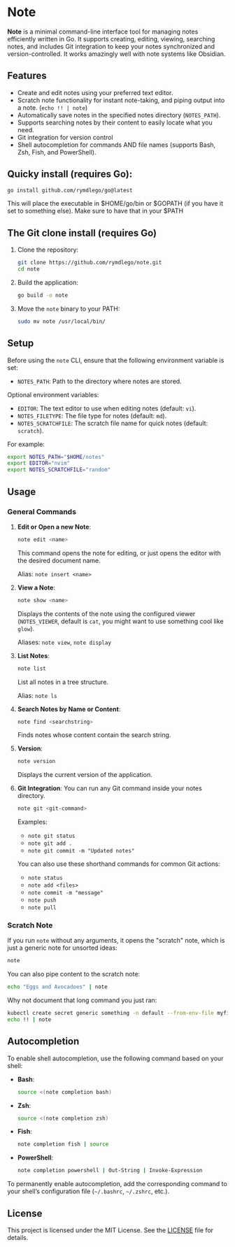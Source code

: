 # Note

**Note** is a minimal command-line interface tool for managing notes efficiently written in Go. It supports creating, editing, viewing, searching notes, and includes Git integration to keep your notes synchronized and version-controlled. It works amazingly well with note systems like Obsidian.

## Features

- Create and edit notes using your preferred text editor.
- Scratch note functionality for instant note-taking, and piping output into a note. (`echo !! | note`)
- Automatically save notes in the specified notes directory (`NOTES_PATH`).
- Supports searching notes by their content to easily locate what you need.
- Git integration for version control
- Shell autocompletion for commands AND file names (supports Bash, Zsh, Fish, and PowerShell).

## Quicky install (requires Go):

```bash
go install github.com/rymdlego/go@latest
```

This will place the executable in $HOME/go/bin or $GOPATH (if you have it set to something else).
Make sure to have that in your $PATH

## The Git clone install (requires Go)

1. Clone the repository:

   ```bash
   git clone https://github.com/rymdlego/note.git
   cd note
   ```

2. Build the application:

   ```bash
   go build -o note
   ```

3. Move the `note` binary to your PATH:
   ```bash
   sudo mv note /usr/local/bin/
   ```

## Setup

Before using the `note` CLI, ensure that the following environment variable is set:

- `NOTES_PATH`: Path to the directory where notes are stored.

Optional environment variables:

- `EDITOR`: The text editor to use when editing notes (default: `vi`).
- `NOTES_FILETYPE`: The file type for notes (default: `md`).
- `NOTES_SCRATCHFILE`: The scratch file name for quick notes (default: `scratch`).

For example:

```bash
export NOTES_PATH="$HOME/notes"
export EDITOR="nvim"
export NOTES_SCRATCHFILE="random"
```

## Usage

### General Commands

1. **Edit or Open a new Note**:

   ```bash
   note edit <name>
   ```

   This command opens the note for editing, or just opens the editor with the desired document name.

   Alias: `note insert <name>`

2. **View a Note**:

   ```bash
   note show <name>
   ```

   Displays the contents of the note using the configured viewer (`NOTES_VIEWER`, default is `cat`, you might want to use something cool like `glow`).

   Aliases: `note view`, `note display`

3. **List Notes**:

   ```bash
   note list
   ```

   List all notes in a tree structure.

   Alias: `note ls`

4. **Search Notes by Name or Content**:

   ```bash
   note find <searchstring>
   ```

   Finds notes whose content contain the search string.

5. **Version**:

   ```bash
   note version
   ```

   Displays the current version of the application.

6. **Git Integration**:
   You can run any Git command inside your notes directory.

   ```bash
   note git <git-command>
   ```

   Examples:

   - `note git status`
   - `note git add .`
   - `note git commit -m "Updated notes"`

   You can also use these shorthand commands for common Git actions:

   - `note status`
   - `note add <files>`
   - `note commit -m "message"`
   - `note push`
   - `note pull`

### Scratch Note

If you run `note` without any arguments, it opens the "scratch" note, which is just a generic note for unsorted ideas:

```bash
note
```

You can also pipe content to the scratch note:

```bash
echo "Eggs and Avocadoes" | note
```

Why not document that long command you just ran:

```bash
kubectl create secret generic something -n default --from-env-file myfile --dry-run=client -o yaml
echo !! | note
```

## Autocompletion

To enable shell autocompletion, use the following command based on your shell:

- **Bash**:

  ```bash
  source <(note completion bash)
  ```

- **Zsh**:

  ```bash
  source <(note completion zsh)
  ```

- **Fish**:

  ```bash
  note completion fish | source
  ```

- **PowerShell**:
  ```bash
  note completion powershell | Out-String | Invoke-Expression
  ```

To permanently enable autocompletion, add the corresponding command to your shell’s configuration file (`~/.bashrc`, `~/.zshrc`, etc.).

## License

This project is licensed under the MIT License. See the [LICENSE](LICENSE) file for details.
